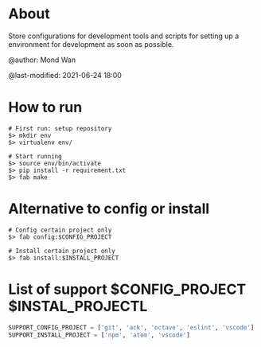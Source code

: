 # About

Store configurations for development tools and scripts for setting up a
environment for development as soon as possible.

@author: Mond Wan

@last-modified: 2021-06-24 18:00

# How to run

    # First run: setup repository
    $> mkdir env
    $> virtualenv env/

    # Start running
    $> source env/bin/activate
    $> pip install -r requirement.txt
    $> fab make

# Alternative to config or install

    # Config certain project only
    $> fab config:$CONFIG_PROJECT

    # Install certain project only
    $> fab install:$INSTALL_PROJECT

# List of support $CONFIG_PROJECT $INSTAL_PROJECTL

```python
SUPPORT_CONFIG_PROJECT = ['git', 'ack', 'octave', 'eslint', 'vscode']
SUPPORT_INSTALL_PROJECT = ['npm', 'atom', 'vscode']
```
